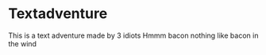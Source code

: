 # Textadventure
This is a text adventure made by 3 idiots
Hmmm bacon nothing like bacon in the wind

